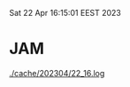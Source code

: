 Sat 22 Apr 16:15:01 EEST 2023
# JAM
<a href='./cache/202304/22_16.log'>./cache/202304/22_16.log</a>
